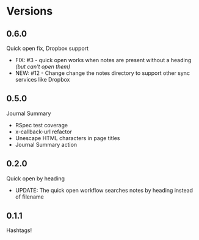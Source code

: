# Versions

## 0.6.0

Quick open fix, Dropbox support

* FIX: #3 - quick open works when notes are present without a heading _(but can't open them)_
* NEW: #12 - Change change the notes directory to support other sync services like Dropbox

## 0.5.0

Journal Summary

* RSpec test coverage
* x-callback-url refactor
* Unescape HTML characters in page titles
* Journal Summary action

## 0.2.0

Quick open by heading

* UPDATE: The quick open workflow searches notes by heading instead of filename

## 0.1.1

Hashtags!
